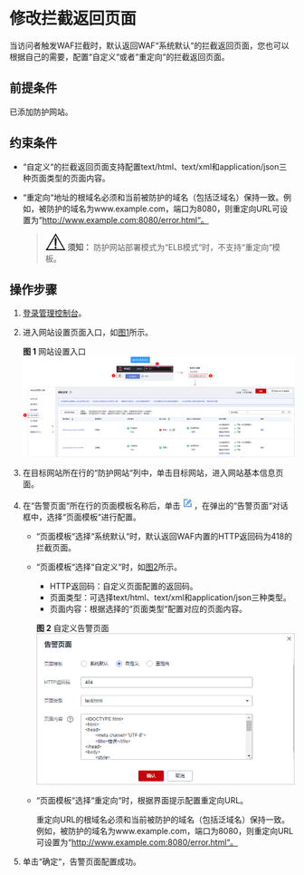 # 修改拦截返回页面<a name="waf_01_0154"></a>

当访问者触发WAF拦截时，默认返回WAF“系统默认“的拦截返回页面，您也可以根据自己的需要，配置“自定义“或者“重定向“的拦截返回页面。

## 前提条件<a name="section5903171661012"></a>

已添加防护网站。

## 约束条件<a name="section6226125684212"></a>

-   “自定义“的拦截返回页面支持配置text/html、text/xml和application/json三种页面类型的页面内容。
-   “重定向“地址的根域名必须和当前被防护的域名（包括泛域名）保持一致。例如，被防护的域名为www.example.com，端口为8080，则重定向URL可设置为“http://www.example.com:8080/error.html“。

    >![](public_sys-resources/icon-notice.gif) **须知：** 
    >防护网站部署模式为“ELB模式“时，不支持“重定向“模板。


## 操作步骤<a name="section096064411189"></a>

1.  [登录管理控制台](https://console.huaweicloud.com/?locale=zh-cn)。
2.  进入网站设置页面入口，如[图1](#waf_01_0002_fig172535820151)所示。

    **图 1**  网站设置入口<a name="waf_01_0002_fig172535820151"></a>  
    ![](figures/网站设置入口.png "网站设置入口")

3.  在目标网站所在行的“防护网站“列中，单击目标网站，进入网站基本信息页面。
4.  在“告警页面“所在行的页面模板名称后，单击![](figures/icon-edit.jpg)，在弹出的“告警页面“对话框中，选择“页面模板“进行配置。
    -   “页面模板“选择“系统默认“时，默认返回WAF内置的HTTP返回码为418的拦截页面。
    -   “页面模板“选择“自定义“时，如[图2](#fig1539442518417)所示。

        -   HTTP返回码：自定义页面配置的返回码。
        -   页面类型：可选择text/html、text/xml和application/json三种类型。
        -   页面内容：根据选择的“页面类型“配置对应的页面内容。

        **图 2**  自定义告警页面<a name="fig1539442518417"></a>  
        ![](figures/自定义告警页面.png "自定义告警页面")

    -   “页面模板“选择“重定向“时，根据界面提示配置重定向URL。

        重定向URL的根域名必须和当前被防护的域名（包括泛域名）保持一致。例如，被防护的域名为www.example.com，端口为8080，则重定向URL可设置为“http://www.example.com:8080/error.html“。


5.  单击“确定“，告警页面配置成功。

